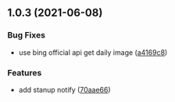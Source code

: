 ## 1.0.3 (2021-06-08)


### Bug Fixes

* use bing official api get daily image ([a4169c8](https://github.com/peixin/robot-friday/commit/a4169c8b8765e5564525d0170d22555ae9ea50f1))


### Features

* add stanup notify ([70aae66](https://github.com/peixin/robot-friday/commit/70aae668a4c832b7160694626f45f3a827faa4d9))




